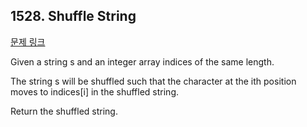 ## 1528. Shuffle String

[문제 링크](https://leetcode.com/problems/shuffle-string/)

Given a string s and an integer array indices of the same length.

The string s will be shuffled such that the character at the ith position moves to indices[i] in the shuffled string.

Return the shuffled string.